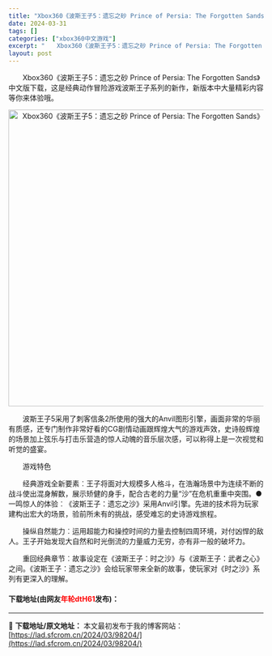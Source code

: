 ```yaml
---
title: "Xbox360《波斯王子5：遗忘之砂 Prince of Persia: The Forgotten Sands》中文版下载"
date: 2024-03-31
tags: []
categories: ["xbox360中文游戏"]
excerpt: "　　Xbox360《波斯王子5：遗忘之砂 Prince of Persia: The Forgotten Sands》中文版下载，这是经典动作冒险游戏波斯王子系列的新作，新版本中大量精彩内容等你来体验哦。 　　波斯王子5采用了刺客信条2所使用的强大的Anvil图形引擎，画面非常的华丽有质感，还专门制&hellip;"
layout: post
---
```


 <p>　　Xbox360《波斯王子5：遗忘之砂 Prince of Persia: The Forgotten Sands》中文版下载，这是经典动作冒险游戏波斯王子系列的新作，新版本中大量精彩内容等你来体验哦。</p> <p align="center"><img align="" border="0" src="https://lad.sfcrom.cn/wp-content/uploads/2024/03/20240330_66083ed2975ae.webp" width="586" alt="Xbox360《波斯王子5：遗忘之砂 Prince of Persia: The Forgotten Sands》中文版下载" /></p> <p>　　波斯王子5采用了刺客信条2所使用的强大的Anvil图形引擎，画面非常的华丽有质感，还专门制作非常好看的CG剧情动画跟辉煌大气的游戏声效，史诗般辉煌的场景加上弦乐与打击乐营造的惊人动魄的音乐层次感，可以称得上是一次视觉和听觉的盛宴。</p> <p>　　游戏特色</p> <p>　　经典游戏全新要素︰王子将面对大规模多人格斗，在浩瀚场景中为连续不断的战斗使出混身解数，展示矫健的身手，配合古老的力量&ldquo;沙&rdquo;在危机重重中突围。●一鸣惊人的体验︰《波斯王子：遗忘之沙》采用Anvil引擎。先进的技术将为玩家建构出宏大的场景，验前所未有的挑战，感受难忘的史诗游戏旅程。</p> <p>　　操纵自然能力︰运用超能力和操控时间的力量去控制四周环境，对付凶悍的敌人。王子开始发现大自然和时光倒流的力量威力无穷，亦有非一般的破坏力。</p> <p>　　重回经典章节︰故事设定在《波斯王子：时之沙》与《波斯王子：武者之心》之间。《波斯王子：遗忘之沙》会给玩家带来全新的故事，使玩家对《时之沙》系列有更深入的理解。</p> <p><h4>下载地址(由网友<font color="red">年轮dtH61</font>发布)：</h4></p> 

---
📖 **下载地址/原文地址：** 本文最初发布于我的博客网站：[https://lad.sfcrom.cn/2024/03/98204/](https://lad.sfcrom.cn/2024/03/98204/)
